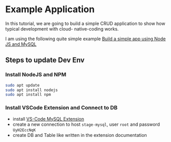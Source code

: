 # Example Application

In this tutorial, we are going to build a simple CRUD application to show how typical development with cloud- native-coding works.

I am using the following quite simple example [Build a simple app using Node JS and MySQL](https://dev.to/achowba/build-a-simple-app-using-node-js-and-mysql-19me)

## Steps to update Dev Env

### Install NodeJS and NPM

```bash
sudo apt update
sudo apt install nodejs
sudo apt install npm
```

### Install VSCode Extension and Connect to DB

- install [VS-Code MySQL Extension](https://marketplace.visualstudio.com/items?itemName=formulahendry.vscode-mysql)
- create a new connection to host `stage-mysql`, user `root` and password `UyH2EccNqK`
- create DB and Table like written in the extension documentation

